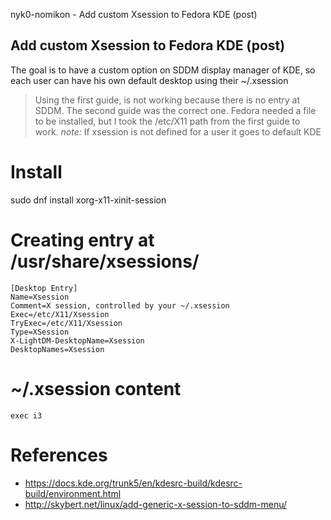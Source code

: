 nyk0-nomikon - Add custom Xsession to Fedora KDE (post)

## Add custom Xsession to Fedora KDE (post)

The goal is to have a custom option on SDDM display manager of KDE, so each user can have his own default desktop using their \~/.xsession

> Using the first guide, is not working because there is no entry at SDDM. The second guide was the correct one. Fedora needed a file to be installed, but I took the /etc/X11 path from the first guide to work. *note:* If xsession is not defined for a user it goes to default KDE

# Install

sudo dnf install xorg-x11-xinit-session

# Creating entry at /usr/share/xsessions/

    [Desktop Entry]
    Name=Xsession
    Comment=X session, controlled by your ~/.xsession
    Exec=/etc/X11/Xsession
    TryExec=/etc/X11/Xsession
    Type=XSession
    X-LightDM-DesktopName=Xsession
    DesktopNames=Xsession

# \~/.xsession content

    exec i3

# References

-   <https://docs.kde.org/trunk5/en/kdesrc-build/kdesrc-build/environment.html>
-   <http://skybert.net/linux/add-generic-x-session-to-sddm-menu/>
